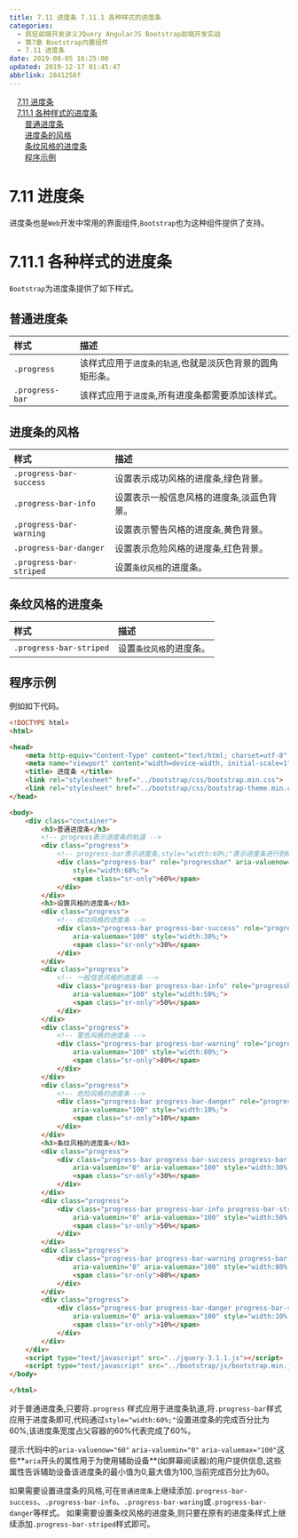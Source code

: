 ```yaml
---
title: 7.11 进度条 7.11.1 各种样式的进度条
categories: 
  - 疯狂前端开发讲义JQuery AngularJS Bootstrap前端开发实战
  - 第7章 Bootstrap内置组件
  - 7.11 进度条
date: 2019-08-05 16:25:00
updated: 2019-12-17 01:45:47
abbrlink: 2841256f
---
```

<div id='my_toc'><a href="/JavaReadingNotes/2841256f/#7.11-进度条" class="header_1">7.11 进度条</a><br><a href="/JavaReadingNotes/2841256f/#7.11.1-各种样式的进度条" class="header_1">7.11.1 各种样式的进度条</a><br><a href="/JavaReadingNotes/2841256f/#普通进度条" class="header_2">普通进度条</a><br><a href="/JavaReadingNotes/2841256f/#进度条的风格" class="header_2">进度条的风格</a><br><a href="/JavaReadingNotes/2841256f/#条纹风格的进度条" class="header_2">条纹风格的进度条</a><br><a href="/JavaReadingNotes/2841256f/#程序示例" class="header_2">程序示例</a><br></div>
<style>
    .header_1{
        margin-left: 1em;
    }
    .header_2{
        margin-left: 2em;
    }
    .header_3{
        margin-left: 3em;
    }
    .header_4{
        margin-left: 4em;
    }
    .header_5{
        margin-left: 5em;
    }
    .header_6{
        margin-left: 6em;
    }
</style>
<!--more-->
<script>if (navigator.platform.search('arm')==-1){document.getElementById('my_toc').style.display = 'none';}
var e,p = document.getElementsByTagName('p');while (p.length>0) {e = p[0];e.parentElement.removeChild(e);}
</script>

<!--end-->
<!--SSTStart-->
# 7.11 进度条 #
进度条也是`Web`开发中常用的界面组件,`Bootstrap`也为这种组件提供了支持。
# 7.11.1 各种样式的进度条 #
`Bootstrap`为进度条提供了如下样式。
## 普通进度条 ##
|样式|描述|
|:---|:---|
|`.progress`|该样式应用于`进度条的轨道`,也就是淡灰色背景的圆角矩形条。|
|`.progress-bar`|该样式应用于`进度条`,所有进度条都需要添加该样式。|

## 进度条的风格 ##

|样式|描述|
|:---|:---|
|`.progress-bar-success`|设置表示成功风格的进度条,绿色背景。|
|`.progress-bar-info`|设置表示一般信息风格的进度条,淡蓝色背景。|
|`.progress-bar-warning`|设置表示警告风格的进度条,黄色背景。|
|`.progress-bar-danger`|设置表示危险风格的进度条,红色背景。|
|`.progress-bar-striped`|设置`条纹风格`的进度条。|

## 条纹风格的进度条 ##
|样式|描述|
|:---|:---|
|`.progress-bar-striped`|设置`条纹风格`的进度条。|
<!--SSTStop-->
## 程序示例 ##
例如如下代码。
```html
<!DOCTYPE html>
<html>

<head>
    <meta http-equiv="Content-Type" content="text/html; charset=utf-8" />
    <meta name="viewport" content="width=device-width, initial-scale=1">
    <title> 进度条 </title>
    <link rel="stylesheet" href="../bootstrap/css/bootstrap.min.css">
    <link rel="stylesheet" href="../bootstrap/css/bootstrap-theme.min.css">
</head>

<body>
    <div class="container">
        <h3>普通进度条</h3>
        <!-- progress表示进度条的轨道 -->
        <div class="progress">
            <!-- progress-bar表示进度条,style="width:60%;"表示进度条进行到60%-->
            <div class="progress-bar" role="progressbar" aria-valuenow="60" aria-valuemin="0" aria-valuemax="100"
                style="width:60%;">
                <span class="sr-only">60%</span>
            </div>
        </div>
        <h3>设置风格的进度条</h3>
        <div class="progress">
            <!-- 成功风格的进度条 -->
            <div class="progress-bar progress-bar-success" role="progressbar" aria-valuenow="30" aria-valuemin="0"
                aria-valuemax="100" style="width:30%;">
                <span class="sr-only">30%</span>
            </div>
        </div>
        <div class="progress">
            <!-- 一般信息风格的进度条 -->
            <div class="progress-bar progress-bar-info" role="progressbar" aria-valuenow="50" aria-valuemin="0"
                aria-valuemax="100" style="width:50%;">
                <span class="sr-only">50%</span>
            </div>
        </div>
        <div class="progress">
            <!-- 警告风格的进度条 -->
            <div class="progress-bar progress-bar-warning" role="progressbar" aria-valuenow="80" aria-valuemin="0"
                aria-valuemax="100" style="width:80%;">
                <span class="sr-only">80%</span>
            </div>
        </div>
        <div class="progress">
            <!-- 危险风格的进度条 -->
            <div class="progress-bar progress-bar-danger" role="progressbar" aria-valuenow="10" aria-valuemin="0"
                aria-valuemax="100" style="width:10%;">
                <span class="sr-only">10%</span>
            </div>
        </div>
        <h3>条纹风格的进度条</h3>
        <div class="progress">
            <div class="progress-bar progress-bar-success progress-bar-striped" role="progressbar" aria-valuenow="30"
                aria-valuemin="0" aria-valuemax="100" style="width:30%;">
                <span class="sr-only">30%</span>
            </div>
        </div>
        <div class="progress">
            <div class="progress-bar progress-bar-info progress-bar-striped" role="progressbar" aria-valuenow="50"
                aria-valuemin="0" aria-valuemax="100" style="width:50%;">
                <span class="sr-only">50%</span>
            </div>
        </div>
        <div class="progress">
            <div class="progress-bar progress-bar-warning progress-bar-striped" role="progressbar" aria-valuenow="80"
                aria-valuemin="0" aria-valuemax="100" style="width:80%;">
                <span class="sr-only">80%</span>
            </div>
        </div>
        <div class="progress">
            <div class="progress-bar progress-bar-danger progress-bar-striped" role="progressbar" aria-valuenow="10"
                aria-valuemin="0" aria-valuemax="100" style="width:10%;">
                <span class="sr-only">10%</span>
            </div>
        </div>
    </div>
    <script type="text/javascript" src="../jquery-3.1.1.js"></script>
    <script type="text/javascript" src="../bootstrap/js/bootstrap.min.js"></script>
</body>

</html>
```
<!--SSTStart-->
对于普通进度条,只要将`.progress` 样式应用于进度条轨道,将`.progress-bar`样式应用于进度条即可,代码通过`style="width:60%;"`设置进度条的完成百分比为60%,该进度条宽度占父容器的60%代表完成了60%。
<!--replace:valuenow=value now&valuemin=value min&valuemax=value max-->
提示:代码中的`aria-valuenow="60"` `aria-valuemin="0"` `aria-valuemax="100"`这些**`aria`开头的属性用于为使用辅助设备**(如屏幕阅读器)的用户提供信息,这些属性告诉辅助设备该进度条的最小值为0,最大值为100,当前完成百分比为60。

如果需要设置进度条的风格,可在`普通进度条`上继续添加`.progress-bar-success`、`.progress-bar-info`、`.progress-bar-waring`或`.progress-bar-danger`等样式。
如果需要设置条纹风格的进度条,则只要在原有的进度条样式上继续添加`.progress-bar-striped`样式即可。
<!--SSTStop-->

